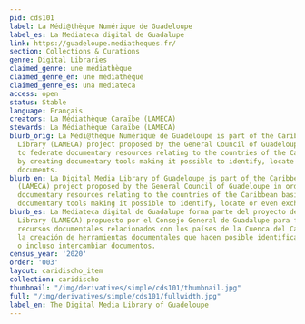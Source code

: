 ```yaml
---
pid: cds101
label: La Médi@thèque Numérique de Guadeloupe
label_es: La Mediateca digital de Guadalupe
link: https://guadeloupe.mediatheques.fr/
section: Collections & Curations
genre: Digital Libraries
claimed_genre: une médiathèque
claimed_genre_en: une médiathèque
claimed_genre_es: una mediateca
access: open
status: Stable
language: Français
creators: La Médiathèque Caraïbe (LAMECA)
stewards: La Médiathèque Caraïbe (LAMECA)
blurb_orig: La Médi@thèque Numérique de Guadeloupe is part of the Caribbean Media
  Library (LAMECA) project proposed by the General Council of Guadeloupe in order
  to federate documentary resources relating to the countries of the Caribbean basin
  by creating documentary tools making it possible to identify, locate or even exchange
  documents.
blurb_en: La Digital Media Library of Guadeloupe is part of the Caribbean Media Library
  (LAMECA) project proposed by the General Council of Guadeloupe in order to federate
  documentary resources relating to the countries of the Caribbean basin by creating
  documentary tools making it possible to identify, locate or even exchange documents.
blurb_es: La Mediateca digital de Guadalupe forma parte del proyecto del Caribe Media
  Library (LAMECA) propuesto por el Consejo General de Guadalupe para federar los
  recursos documentales relacionados con los países de la Cuenca del Caribe mediante
  la creación de herramientas documentales que hacen posible identificar, localizar
  o incluso intercambiar documentos.
census_year: '2020'
order: '003'
layout: caridischo_item
collection: caridischo
thumbnail: "/img/derivatives/simple/cds101/thumbnail.jpg"
full: "/img/derivatives/simple/cds101/fullwidth.jpg"
label_en: The Digital Media Library of Guadeloupe
---
```

